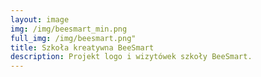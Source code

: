 ```yaml
---
layout: image 
img: /img/beesmart_min.png
full_img: /img/beesmart.png"
title: Szkoła kreatywna BeeSmart
description: Projekt logo i wizytówek szkoły BeeSmart.
---
```

